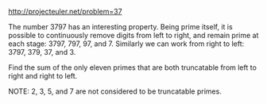 http://projecteuler.net/problem=37

The number 3797 has an interesting property.
Being prime itself, it is possible to continuously remove digits
from left to right, and remain prime at each stage:
3797, 797, 97, and 7.
Similarly we can work from right to left:
3797, 379, 37, and 3.

Find the sum of the only eleven primes that are both truncatable
from left to right and right to left.

NOTE: 2, 3, 5, and 7 are not considered to be truncatable primes.